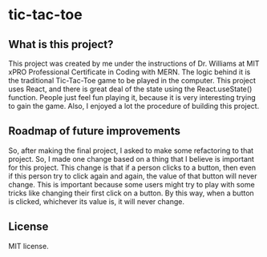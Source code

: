 # tic-tac-toe
## What is this project?
This project was created by me under the instructions of Dr. Williams at MIT xPRO Professional Certificate in Coding with MERN. The logic behind it is the traditional Tic-Tac-Toe game to be played in the computer. This project uses React, and there is great deal of the state using the React.useState() function. People just feel fun playing it, because it is very interesting trying to gain the game. Also, I enjoyed a lot the procedure of building this project.
## Roadmap of future improvements
So, after making the final project, I asked to make some refactoring to that project. So, I made one change based on a thing that I believe is important for this project. This change is that if a person clicks to a button, then even if this person try to click again and again, the value of that button will never change. This is important because some users might try to play with some tricks like changing their first click on a button. By this way, when a button is clicked, whichever its value is, it will never change.
## License
MIT license.
